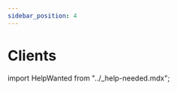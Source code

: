 ```yaml
---
sidebar_position: 4
---
```


# Clients

import HelpWanted from "../_help-needed.mdx";

<HelpWanted />
